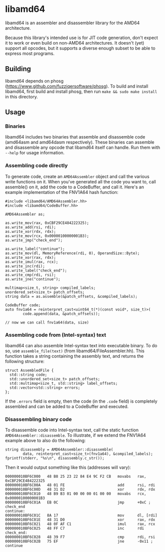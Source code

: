 # libamd64

libamd64 is an assembler and disassembler library for the AMD64 architecture.

Because this library's intended use is for JIT code generation, don't expect it to work or even build on non-AMD64 architectures. It doesn't (yet) support all opcodes, but it supports a diverse enough subset to be able to express most programs.

## Building

libamd64 depends on phosg (https://www.github.com/fuzziqersoftware/phosg). To build and install libamd64, first build and install phosg, then run `make && sudo make install` in this directory.

## Usage

### Binaries

libamd64 includes two binaries that assemble and disassemble code (amd64asm and amd64dasm respectively). These binaries can assemble and disassemble any opcode that libamd64 itself can handle. Run them with `--help` for usage information.

### Assembling code directly

To generate code, create an `AMD64Assembler` object and call the various write functions on it. When you've generated all the code you want to, call assemble() on it, add the code to a CodeBuffer, and call it. Here's an example implementation of the FNV1A64 hash function:

    #include <libamd64/AMD64Assembler.hh>
    #include <libamd64/CodeBuffer.hh>

    AMD64Assembler as;

    as.write_mov(rax, 0xCBF29CE484222325);
    as.write_add(rsi, rdi);
    as.write_xor(rdx, rdx);
    as.write_mov(rcx, 0x00000100000001B3);
    as.write_jmp("check_end");

    as.write_label("continue");
    as.write_mov(dl, MemoryReference(rdi, 0), OperandSize::Byte);
    as.write_xor(rax, rdx);
    as.write_imul(rax, rcx);
    as.write_inc(rdi);
    as.write_label("check_end");
    as.write_cmp(rdi, rsi);
    as.write_jne("continue");

    multimap<size_t, string> compiled_labels;
    unordered_set<size_t> patch_offsets;
    string data = as.assemble(&patch_offsets, &compiled_labels);

    CodeBuffer code;
    auto fnv1a64 = reinterpret_cast<uint64_t(*)(const void*, size_t)>(
            code.append(data, &patch_offsets));

    // now we can call fnv1a64(data, size)

### Assembling code from (Intel-syntax) text

libamd64 can also assemble Intel-syntax text into executable binary. To do so, use `assemble_file(text)` (from libamd64/FileAssembler.hh). This function takes a string containing the assembly text, and returns the following structure:

    struct AssembledFile {
      std::string code;
      std::unordered_set<size_t> patch_offsets;
      std::multimap<size_t, std::string> label_offsets;
      std::vector<std::string> errors;
    };

If the `.errors` field is empty, then the code (in the `.code` field) is completely assembled and can be added to a CodeBuffer and executed.

### Disassembling binary code

To disassemble code into Intel-syntax text, call the static function `AMD64Assembler::disassemble`. To illustrate, if we extend the FNV1A64 example above to also do the following:

    string disassembly = AMD64Assembler::disassemble(
            data, reinterpret_cast<size_t>(fnv1a64), &compiled_labels);
    fprintf(stderr, "%s\n", disassembly.c_str());

Then it would output something like this (addresses will vary):

    000000010BF6C000   48 B8 25 23 22 84 E4 9C F2 CB   movabs   rax, 0xCBF29CE484222325
    000000010BF6C00A   48 01 FE                        add      rsi, rdi
    000000010BF6C00D   48 31 D2                        xor      rdx, rdx
    000000010BF6C010   48 B9 B3 01 00 00 00 01 00 00   movabs   rcx, 0x00000100000001B3
    000000010BF6C01A   EB 0C                           jmp      +0xC ; check_end
    continue:
    000000010BF6C01C   8A 17                           mov      dl, [rdi]
    000000010BF6C01E   48 31 D0                        xor      rax, rdx
    000000010BF6C021   48 0F AF C1                     imul     rax, rcx
    000000010BF6C025   48 FF C7                        inc      rdi
    check_end:
    000000010BF6C028   48 39 F7                        cmp      rdi, rsi
    000000010BF6C02B   75 EF                           jne      -0x11 ; continue
